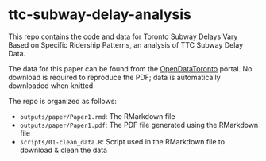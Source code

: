 # ttc-subway-delay-analysis

This repo contains the code and data for Toronto Subway Delays Vary Based on Specific Ridership Patterns, an analysis of TTC Subway Delay Data.

The data for this paper can be found from the [OpenDataToronto](https://open.toronto.ca/dataset/ttc-subway-delay-data/) portal. No download is required to reproduce the PDF; data is automatically downloaded when knitted.

The repo is organized as follows:

- `outputs/paper/Paper1.rmd`: The RMarkdown file
- `outputs/paper/Paper1.pdf`: The PDF file generated using the RMarkdown file
- `scripts/01-clean_data.R`: Script used in the RMarkdown file to download & clean the data
